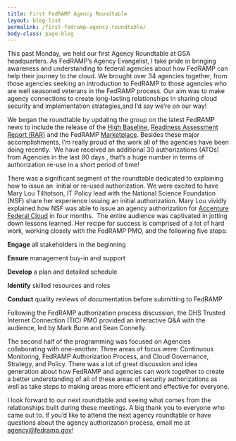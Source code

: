 ```yaml
---
title: First FedRAMP Agency Roundtable
layout: blog-list
permalink: /first-fedramp-agency-roundtable/
body-class: page-blog
---
```

This past Monday, we held our first Agency Roundtable at GSA headquarters. As FedRAMP’s Agency Evangelist, I take pride in bringing awareness and understanding to federal agencies about how FedRAMP can help their journey to the cloud. We brought over 34 agencies together, from those agencies seeking an introduction to FedRAMP to those agencies who are well seasoned veterans in the FedRAMP process. Our aim was to make agency connections to create long-lasting relationships in sharing cloud security and implementation strategies,and I’d say we’re on our way!

We began the roundtable by updating the group on the latest FedRAMP news to include the release of the [High Baseline](https://www.fedramp.gov/fedramp-releases-high-baseline/), [Readiness Assessment Report (RAR)](https://www.fedramp.gov/the-next-step-in-getting-vendors-into-fedramp/) and the FedRAMP [Marketplace](https://marketplace.fedramp.gov/). Besides these major accomplishments, I’m really proud of the work all of the agencies have been doing recently.  We have received an additional 30 authorizations (ATOs) from Agencies in the last 90 days , that’s a huge number in terms of authorization re-use in a short period of time!    

There was a significant segment of the roundtable dedicated to explaining how to issue an  initial or re-used authorization. We were excited to have Mary Lou Tilltotson, IT Policy lead with the National Science Foundation (NSF) share her experience issuing an initial authorization. Mary Lou vividly explained how NSF was able to issue an agency authorization for [Accenture Federal Cloud](https://marketplace.fedramp.gov/index.html#/product/accenture-federal-cloud-erp?sort=productName&productNameSearch=accenture) in four months.  The entire audience was captivated in jotting down lessons learned. Her recipe for success is comprised of a lot of hard work, working closely with the FedRAMP PMO, and the following five steps:


  **Engage** all stakeholders in the beginning


  **Ensure** management buy-in and support


  **Develop** a plan and detailed schedule


  **Identify** skilled resources and roles


  **Conduct** quality reviews of documentation before submitting to FedRAMP


Following the FedRAMP authorization process discussion, the DHS Trusted Internet Connection (TIC) PMO provided an interactive Q&A with the audience, led by Mark Bunn and Sean Connelly.

The second half of the programming was focused on Agencies collaborating with one-another. Three areas of focus were: Continuous Monitoring, FedRAMP Authorization Process, and Cloud Governance, Strategy, and Policy. There was a lot of great discussion and idea generation about how FedRAMP and agencies can work together to create a better understanding of all of these areas of security authorizations as well as take steps to making areas more efficient and effective for everyone.

I look forward to our next roundtable and seeing what comes from the relationships built during these meetings. A big thank you to everyone who came out to. If you’d like to attend the next agency roundtable or have questions about the agency authorization process, email me at [agency@fedramp.gov](mailto:agency@fedramp.gov)!
